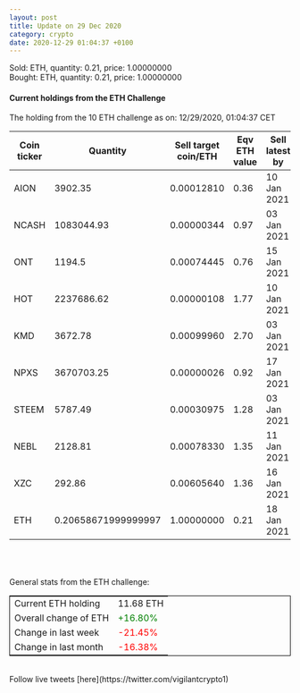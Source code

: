 ```yaml
---
layout: post
title: Update on 29 Dec 2020
category: crypto
date: 2020-12-29 01:04:37 +0100
---
```

<!-- Global site tag (gtag.js) - Google Analytics -->
<script async src="https://www.googletagmanager.com/gtag/js?id=UA-103831149-5"></script>
<script>
  window.dataLayer = window.dataLayer || [];
  function gtag(){dataLayer.push(arguments);}
  gtag('js', new Date());

  gtag('config', 'UA-103831149-5');
</script>
Sold: ETH, quantity:         0.21, price:   1.00000000<br>Bought: ETH, quantity:         0.21, price:   1.00000000<br>

#### Current holdings from the ETH Challenge

The holding from the 10 ETH challenge as on: 12/29/2020, 01:04:37 CET

|Coin ticker|Quantity|Sell target<br>coin/ETH|Eqv ETH<br>value|Sell latest by|
|-----------|--------|-----------|-----------|--------------|
AION|3902.35|  0.00012810|0.36|10 Jan 2021|
NCASH|1083044.93|  0.00000344|0.97|03 Jan 2021|
ONT|1194.5|  0.00074445|0.76|15 Jan 2021|
HOT|2237686.62|  0.00000108|1.77|10 Jan 2021|
KMD|3672.78|  0.00099960|2.70|03 Jan 2021|
NPXS|3670703.25|  0.00000026|0.92|17 Jan 2021|
STEEM|5787.49|  0.00030975|1.28|03 Jan 2021|
NEBL|2128.81|  0.00078330|1.35|11 Jan 2021|
XZC|292.86|  0.00605640|1.36|16 Jan 2021|
ETH|0.20658671999999997|  1.00000000|0.21|18 Jan 2021|

<br>
<br>
<br>
General stats from the ETH challenge:

<table style="border:1px solid black;margin-left:auto;margin-right:auto;">
	<tbody>
	<tr>
		<td>Current ETH holding</td>
		<td>     11.68 ETH</td>
	</tr>
	<tr>
		<td>Overall change of ETH</td>
		<td><font color="green">+16.80%</font></td>
	</tr>
	<tr>
		<td>Change in last week</td>
		<td><font color="red">-21.45%</font></td>
	</tr>
	<tr>
		<td>Change in last month</td>
		<td><font color="red">-16.38%</font></td>
	</tr>
	</tbody>
</table>

<br>
Follow live tweets [here](https://twitter.com/vigilantcrypto1)
<br>
<br>